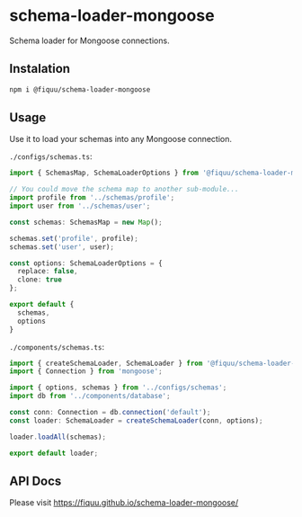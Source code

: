 # schema-loader-mongoose

Schema loader for Mongoose connections.

## Instalation

```sh
npm i @fiquu/schema-loader-mongoose
```

## Usage

Use it to load your schemas into any Mongoose connection.

`./configs/schemas.ts`:
```ts
import { SchemasMap, SchemaLoaderOptions } from '@fiquu/schema-loader-mongoose';

// You could move the schema map to another sub-module...
import profile from '../schemas/profile';
import user from '../schemas/user';

const schemas: SchemasMap = new Map();

schemas.set('profile', profile);
schemas.set('user', user);

const options: SchemaLoaderOptions = {
  replace: false,
  clone: true
};

export default {
  schemas,
  options
}
```

`./components/schemas.ts`:
```ts
import { createSchemaLoader, SchemaLoader } from '@fiquu/schema-loader-mongoose';
import { Connection } from 'mongoose';

import { options, schemas } from '../configs/schemas';
import db from '../components/database';

const conn: Connection = db.connection('default');
const loader: SchemaLoader = createSchemaLoader(conn, options);

loader.loadAll(schemas);

export default loader;
```

## API Docs
Please visit https://fiquu.github.io/schema-loader-mongoose/
